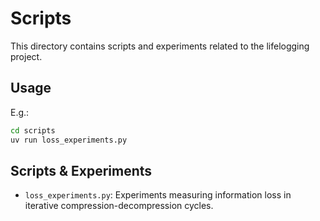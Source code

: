 # Scripts

This directory contains scripts and experiments related to the lifelogging project.

## Usage

E.g.:
```bash
cd scripts
uv run loss_experiments.py
```

## Scripts & Experiments

- `loss_experiments.py`: Experiments measuring information loss in iterative compression-decompression cycles.
